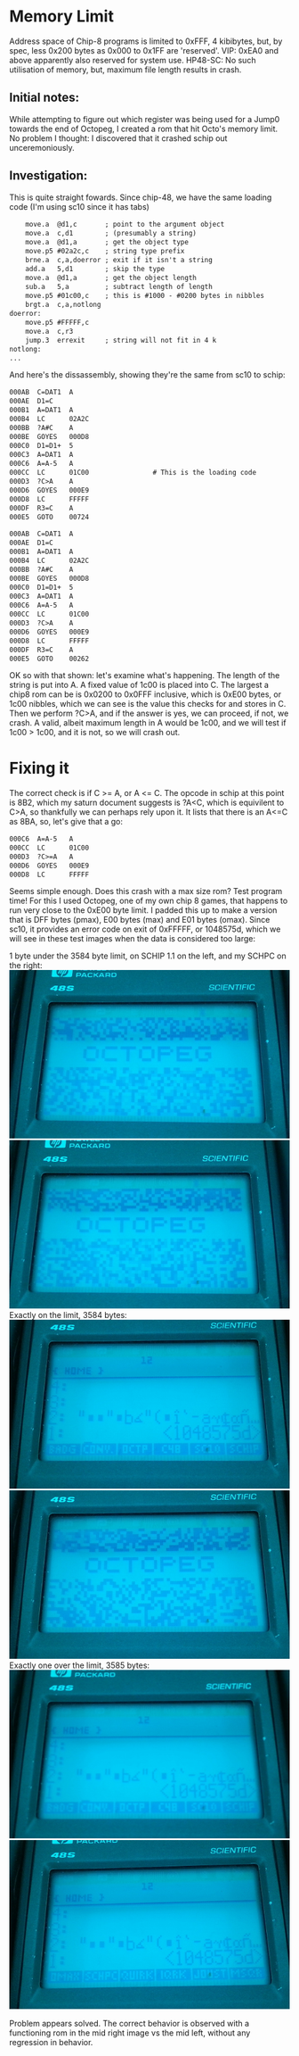 # Memory Limit

Address space of Chip-8 programs is limited to 0xFFF, 4 kibibytes, but, by spec, less 0x200 bytes as 0x000 to 0x1FF are 'reserved'. VIP: 0xEA0 and above apparently also reserved for system use. HP48-SC: No such utilisation of memory, but, maximum file length results in crash.

## Initial notes:

While attempting to figure out which register was being used for a Jump0 towards the end of Octopeg, I created a rom that hit Octo's memory limit. No problem I thought: I discovered that it crashed schip out unceremoniously.

## Investigation:

This is quite straight fowards. Since chip-48, we have the same loading code (I'm using sc10 since it has tabs)


```
	move.a	@d1,c		; point to the argument object
	move.a	c,d1		; (presumably a string)
	move.a	@d1,a		; get the object type
	move.p5	#02a2c,c	; string type prefix
	brne.a	c,a,doerror	; exit if it isn't a string
	add.a	5,d1		; skip the type
	move.a	@d1,a		; get the object length
	sub.a	5,a			; subtract length of length
	move.p5	#01c00,c	; this is #1000 - #0200 bytes in nibbles
	brgt.a	c,a,notlong
doerror:
	move.p5	#FFFFF,c
	move.a	c,r3
	jump.3	errexit		; string will not fit in 4 k
notlong:
...
```
And here's the dissassembly, showing they're the same from sc10 to schip:
```
000AB  C=DAT1  A
000AE  D1=C
000B1  A=DAT1  A
000B4  LC      02A2C
000BB  ?A#C    A
000BE  GOYES   000D8
000C0  D1=D1+  5
000C3  A=DAT1  A
000C6  A=A-5   A
000CC  LC      01C00 				# This is the loading code
000D3  ?C>A    A
000D6  GOYES   000E9
000D8  LC      FFFFF
000DF  R3=C    A
000E5  GOTO    00724
```
```
000AB  C=DAT1  A
000AE  D1=C
000B1  A=DAT1  A
000B4  LC      02A2C
000BB  ?A#C    A
000BE  GOYES   000D8
000C0  D1=D1+  5
000C3  A=DAT1  A
000C6  A=A-5   A
000CC  LC      01C00
000D3  ?C>A    A
000D6  GOYES   000E9
000D8  LC      FFFFF
000DF  R3=C    A
000E5  GOTO    00262
```

OK so with that shown: let's examine what's happening. The length of the string is put into A. A fixed value of 1c00 is placed into C. The largest a chip8 rom can be is 0x0200 to 0x0FFF inclusive, which is 0xE00 bytes, or 1c00 nibbles, which we can see is the value this checks for and stores in C. Then we perform ?C>A, and if the answer is yes, we can proceed, if not, we crash. A valid, albeit maximum length in A would be 1c00, and we will test if 1c00 > 1c00, and it is not, so we will crash out.

# Fixing it

The correct check is if C >= A, or A <= C. The opcode in schip at this point is 8B2, which my saturn document suggests is ?A<C, which is equivilent to C>A, so thankfully we can perhaps rely upon it. It lists that there is an A<=C as 8BA, so, let's give that a go:

```
000C6  A=A-5   A
000CC  LC      01C00
000D3  ?C>=A   A
000D6  GOYES   000E9
000D8  LC      FFFFF
```

Seems simple enough. Does this crash with a max size rom? Test program time! For this I used Octopeg, one of my own chip 8 games, that happens to run very close to the 0xE00 byte limit. I padded this up to make a version that is DFF bytes (pmax), E00 bytes (max) and E01 bytes (omax). Since sc10, it provides an error code on exit of 0xFFFFF, or 1048575d, which we will see in these test images when the data is considered too large:

1 byte under the 3584 byte limit, on SCHIP 1.1 on the left, and my SCHPC on the right:  
![pmax_schip](quirk_memlimit_img/pmax_schip.jpg) ![pmax_schpc](quirk_memlimit_img/pmax_schpc.jpg)  
Exactly on the limit, 3584 bytes:  
![max_schip](quirk_memlimit_img/max_schip.jpg) ![max_schpc](quirk_memlimit_img/max_schpc.jpg)  
Exactly one over the limit, 3585 bytes:  
![omax_schip](quirk_memlimit_img/omax_schip.jpg) ![omax_schpc](quirk_memlimit_img/omax_schpc.jpg)  

Problem appears solved. The correct behavior is observed with a functioning rom in the mid right image vs the mid left, without any regression in behavior.